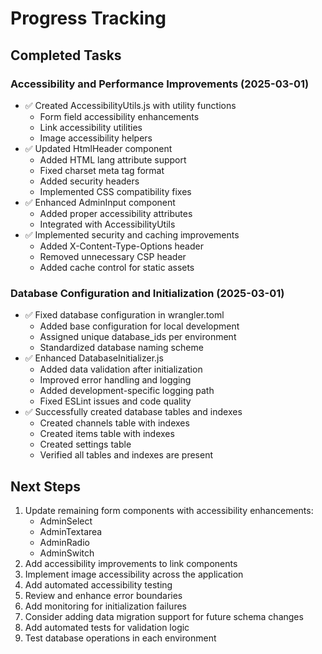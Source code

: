 # Progress Tracking

## Completed Tasks

### Accessibility and Performance Improvements (2025-03-01)
- ✅ Created AccessibilityUtils.js with utility functions
  - Form field accessibility enhancements
  - Link accessibility utilities
  - Image accessibility helpers
- ✅ Updated HtmlHeader component
  - Added HTML lang attribute support
  - Fixed charset meta tag format
  - Added security headers
  - Implemented CSS compatibility fixes
- ✅ Enhanced AdminInput component
  - Added proper accessibility attributes
  - Integrated with AccessibilityUtils
- ✅ Implemented security and caching improvements
  - Added X-Content-Type-Options header
  - Removed unnecessary CSP header
  - Added cache control for static assets

### Database Configuration and Initialization (2025-03-01)
- ✅ Fixed database configuration in wrangler.toml
  - Added base configuration for local development
  - Assigned unique database_ids per environment
  - Standardized database naming scheme
- ✅ Enhanced DatabaseInitializer.js
  - Added data validation after initialization
  - Improved error handling and logging
  - Added development-specific logging path
  - Fixed ESLint issues and code quality
- ✅ Successfully created database tables and indexes
  - Created channels table with indexes
  - Created items table with indexes
  - Created settings table
  - Verified all tables and indexes are present

## Next Steps
1. Update remaining form components with accessibility enhancements:
   - AdminSelect
   - AdminTextarea
   - AdminRadio
   - AdminSwitch
2. Add accessibility improvements to link components
3. Implement image accessibility across the application
4. Add automated accessibility testing
5. Review and enhance error boundaries
6. Add monitoring for initialization failures
7. Consider adding data migration support for future schema changes
8. Add automated tests for validation logic
9. Test database operations in each environment
